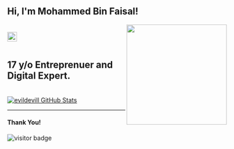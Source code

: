 <h2>Hi, I'm Mohammed Bin Faisal!</h2>
<img align='right' src="https://media.giphy.com/media/M9gbBd9nbDrOTu1Mqx/giphy.gif" width="230">
<br/>
</a>
<a href="https://github.com/m0h4mm3d-bf">
  <img align="left" alt="GitHub" width="22px" src="https://cdn.jsdelivr.net/npm/simple-icons@3.5.0/icons/github.svg" />
</a>
<br/>
<br/>


## 17 y/o Entreprenuer and Digital Expert.

<br/>


<a href="https://github.com/m0h4mm3d-bf">
  <img src="https://github-readme-stats.vercel.app/api?username=m0h4mm3d-bf&&show_icons=true&title_color=ffffff&icon_color=bb2acf&text_color=daf7dc&bg_color=151515" alt="evildevill GitHub Stats" />
</a>
<br />

*************

#### Thank You!

<p>
<img src=https://visitor-badge.laobi.icu/badge?page_id=m0h4mm3d-bf.visitor-badge alt="visitor badge"/>
</p>
